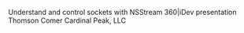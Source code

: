 Understand and control sockets with NSStream
360|iDev presentation
Thomson Comer
Cardinal Peak, LLC

